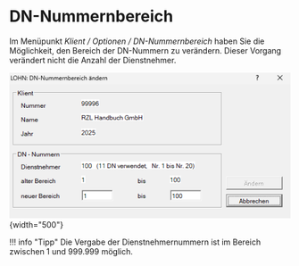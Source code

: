 # DN-Nummernbereich

Im Menüpunkt *Klient / Optionen / DN-Nummernbereich* haben Sie die Möglichkeit, den Bereich der DN-Nummern zu verändern. Dieser Vorgang verändert nicht die Anzahl der Dienstnehmer.

![Image](<img/image6.png>){width="500"}

!!! info "Tipp"
    Die Vergabe der Dienstnehmernummern ist im Bereich zwischen 1 und 999.999 möglich.